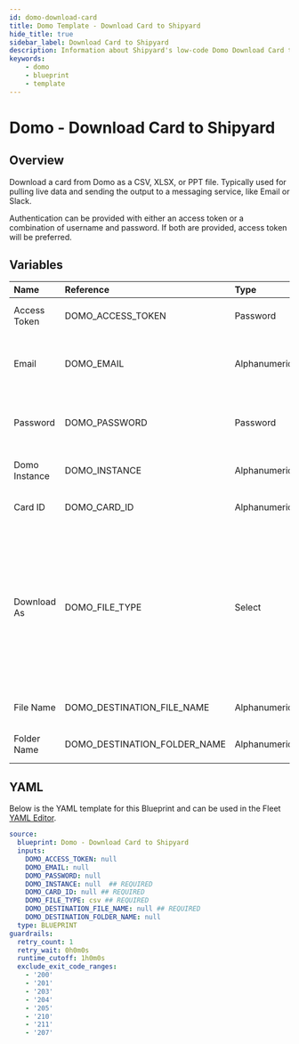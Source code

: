 ```yaml
---
id: domo-download-card
title: Domo Template - Download Card to Shipyard
hide_title: true
sidebar_label: Download Card to Shipyard
description: Information about Shipyard's low-code Domo Download Card to Shipyard blueprint. Download the contents of a Domo card as a PPT, CSV, or XLSX file. 
keywords:
    - domo
    - blueprint
    - template
---
```


# Domo - Download Card to Shipyard

## Overview
Download a card from Domo as a CSV, XLSX, or PPT file. Typically used for pulling live data and sending the output to a messaging service, like Email or Slack.

Authentication can be provided with either an access token or a combination of username and password. If both are provided, access token will be preferred.

## Variables

| Name | Reference | Type | Required | Default | Options | Description |
|:-----|:----------|:-----|:---------|:--------|:--------|:------------|
| Access Token | DOMO_ACCESS_TOKEN  | Password |:heavy_minus_sign: | - | - | Access token to authenticate with Domo. Used in place of username/password. |
| Email | DOMO_EMAIL  | Alphanumeric |:heavy_minus_sign: | - | - | Email that you use to log into Domo. Used with the password for authentication as an alternative method to providing an access token. |
| Password | DOMO_PASSWORD  | Password |:heavy_minus_sign: | - | - | Password associated to the email used to sign into Domo. Used with the email for authentication as an alternative method to providing an access token. |
| Domo Instance | DOMO_INSTANCE  | Alphanumeric |:white_check_mark: | - | - | Typically found in the URL structure as https://DOMOINSTANCE.domo.com |
| Card ID | DOMO_CARD_ID  | Alphanumeric |:white_check_mark: | - | - | Numeric ID of the card you want to download, typically found at the end of the URL. |
| Download As | DOMO_FILE_TYPE  | Select |:white_check_mark: | `csv` | .csv: `csv`<br></br><br></br>.xlsx: `excel`<br></br><br></br>.ppt: `ppt`<br></br><br></br> | File format to download the specified card as. |
| File Name | DOMO_DESTINATION_FILE_NAME  | Alphanumeric |:white_check_mark: | - | - | File name that will be created for the card being downloaded. Include the extension. |
| Folder Name | DOMO_DESTINATION_FOLDER_NAME  | Alphanumeric |:heavy_minus_sign: | - | - | Folder where the file will be created. Leave blank to store in the current working directory |


## YAML
Below is the YAML template for this Blueprint and can be used in the Fleet [YAML Editor](../../reference/fleets/yaml-editor.md).
```yaml
source:
  blueprint: Domo - Download Card to Shipyard
  inputs:
    DOMO_ACCESS_TOKEN: null
    DOMO_EMAIL: null
    DOMO_PASSWORD: null
    DOMO_INSTANCE: null  ## REQUIRED
    DOMO_CARD_ID: null ## REQUIRED
    DOMO_FILE_TYPE: csv ## REQUIRED
    DOMO_DESTINATION_FILE_NAME: null ## REQUIRED
    DOMO_DESTINATION_FOLDER_NAME: null
  type: BLUEPRINT
guardrails:
  retry_count: 1
  retry_wait: 0h0m0s
  runtime_cutoff: 1h0m0s
  exclude_exit_code_ranges:
    - '200'
    - '201'
    - '203'
    - '204'
    - '205'
    - '210'
    - '211'
    - '207'

```

